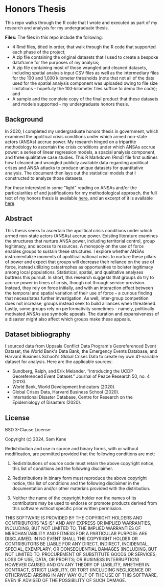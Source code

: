 # Honors Thesis
This repo walks through the R code that I wrote and executed as part of my research and analysis for my undergraduate thesis.

**Files:**
The files in this repo include the following:

* 4 Rmd files, titled in order, that walk through the R code that supported each phase of the project;
* A zip file containing the original datasets that I used to create a bespoke dataframe for the purposes of my analysis;
* A zip file containing most of those wrangled and cleaned datasets, including spatial analysis input CSV files as well as the intermediary files for the 100 and 1,000 kilometer thresholds (note that not all of the data used for the spatial analysis component was uploaded owing to file size limitations - hopefully the 100-kilometer files suffice to demo the code); and
* A sample and the complete copy of the final product that these datasets and models supported - my undergraduate honors thesis.

## Background
In 2020, I completed my undergraduate honors thesis in government, which examined the apolitical crisis conditions under which armed non-state actors (ANSAs) accrue power. My research hinged on a tripartite methodology to ascertain the crisis conditions under which ANSAs accrue power: a series of linear regression models, a spacial analysis component, and three qualitative case studies. This R Markdown (Rmd) file first outlines how I cleaned and wrangled publicly available data regarding apolitical crises and ANSA attacks to produce unique datasets for quantitative analysis. The document then lays out the statistical models that I constructed to analyze those datasets.

For those interested in some "light" reading on ANSAs and/or the particularities of and justifications for my methodological approach, the full text of my honors thesis is available [here](https://github.com/samkanej/Honors-Thesis/blob/46237e07e037c2af32838b8116078ecc7a9a8fea/Kane_Honors%20Thesis.pdf), and an excerpt of it is available [here](https://github.com/samkanej/Honors-Thesis/blob/d213e2a38b4f604d53a10674be249ac7860d6db2/Kane_Writing%20Sample_%20ANSA%20Power%20Accrual%20Mechanisms.pdf).

## Abstract
This thesis seeks to ascertain the apolitical crisis conditions under which armed non-state actors (ANSAs) accrue power. Existing literature examines the structures that nurture ANSA power, including territorial control, group legitimacy, and access to resources. A monopoly on the use of force enables groups to sustain these structures. I explore whether ANSAs instrumentalize moments of apolitical national crisis to nurture these pillars of power and expect that groups will decrease their reliance on the use of force, instead utilizing catastrophes as opportunities to bolster legitimacy among local populations. Statistical, spatial, and qualitative analyses buttress this pursuit. In short, this research suggests that groups do try to accrue power in times of crisis, though not through service provision. Instead, they rely on force initially, and with an interaction effect between the temporal and spatial variation of their use of force – a curious finding that necessitates further investigation. As well, inter-group competition does not increase; groups instead seek to build alliances when threatened. Lastly, some groups rely on performativity sometimes – namely, politically motivated ANSAs use symbolic appeals. The duration and expansiveness of a disaster might also affect which groups make these appeals.

## Dataset bibliography
I sourced data from Uppsala Conflict Data Program's Georeferenced Event Dataset, the World Bank's Data Bank, the Emergency Events Database, and Harvard Business School's Global Crises Data to create my own 41-variable dataset for analysis. Here are the applicable sources:
* Sundberg, Ralph, and Erik Melander. “Introducing the UCDP Georeferenced Event Dataset.” Journal of Peace Research 50, no. 4 (2013).
* World Bank, World Development Indicators (2020).
* Global Crises Data, Harvard Business School (2020).
* International Disaster Database, Centre for Research on the Epidemiology of Disasters (2020).

## License
BSD 3-Clause License

Copyright (c) 2024, Sam Kane

Redistribution and use in source and binary forms, with or without
modification, are permitted provided that the following conditions are met:

1. Redistributions of source code must retain the above copyright notice, this
   list of conditions and the following disclaimer.

2. Redistributions in binary form must reproduce the above copyright notice,
   this list of conditions and the following disclaimer in the documentation
   and/or other materials provided with the distribution.

3. Neither the name of the copyright holder nor the names of its
   contributors may be used to endorse or promote products derived from
   this software without specific prior written permission.

THIS SOFTWARE IS PROVIDED BY THE COPYRIGHT HOLDERS AND CONTRIBUTORS "AS IS"
AND ANY EXPRESS OR IMPLIED WARRANTIES, INCLUDING, BUT NOT LIMITED TO, THE
IMPLIED WARRANTIES OF MERCHANTABILITY AND FITNESS FOR A PARTICULAR PURPOSE ARE
DISCLAIMED. IN NO EVENT SHALL THE COPYRIGHT HOLDER OR CONTRIBUTORS BE LIABLE
FOR ANY DIRECT, INDIRECT, INCIDENTAL, SPECIAL, EXEMPLARY, OR CONSEQUENTIAL
DAMAGES (INCLUDING, BUT NOT LIMITED TO, PROCUREMENT OF SUBSTITUTE GOODS OR
SERVICES; LOSS OF USE, DATA, OR PROFITS; OR BUSINESS INTERRUPTION) HOWEVER
CAUSED AND ON ANY THEORY OF LIABILITY, WHETHER IN CONTRACT, STRICT LIABILITY,
OR TORT (INCLUDING NEGLIGENCE OR OTHERWISE) ARISING IN ANY WAY OUT OF THE USE
OF THIS SOFTWARE, EVEN IF ADVISED OF THE POSSIBILITY OF SUCH DAMAGE.
